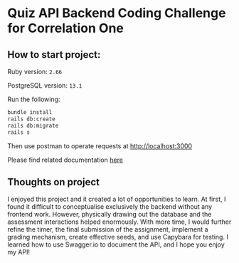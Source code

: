 # Quiz API Backend Coding Challenge for Correlation One

## How to start project:

Ruby version: `2.66`

PostgreSQL version: `13.1`

Run the following:

```bash
bundle install
rails db:create
rails db:migrate
rails s
```

Then use postman to operate requests at [http://localhost:3000](http://localhost:3000)

Please find related documentation [here](documentation.json)

## Thoughts on project

I enjoyed this project and it created a lot of opportunities to learn. At first, I found it difficult to conceptualise exclusively the backend without any frontend work. However, physically drawing out the database and the assessment interactions helped enormously. With more time, I would further refine the timer, the final submission of the assignment, implement a grading mechanism, create effective seeds, and use Capybara for testing. I learned how to use Swagger.io to document the API, and I hope you enjoy my API!